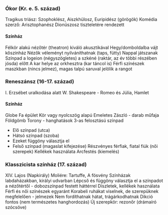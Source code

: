 ### Ókor (Kr. e. 5. század)
Tragikus triász: Szophoklész, Aiszkhülosz, Euripidész (görögök)
Komédia szerző: Arisztophanész
Dionüszosz tiszteletére rendezett
#### Színház
Félkör alakú nézőtér (theatron) kiváló akusztikával
Hegy/domboldalba vájt kőszínház
Nézők véleményt nyilváníthatnak (taps, fütty)
Nappal játszanak
Színpad a logeion (négyszögletes) a szkéné (raktár, az év többi részében jósda) előtt
A kar helye az orkhesztra (kar táncol is)
Férfi színészek maszkban (nincs jelmez), magas talpú saruval jelölik a rangot
### Reneszánsz (16-17. század)
I. Erzsébet uralkodása alatt
W. Shakespeare - Romeo és Júlia, Hamlet
#### Színház
Globe
Fa épület
Kör vagy nyolcszög alapú
Emeletes
Zászló - darab műfaja
Földgömb
Torony - hanghatások
3-as felosztású színpad
- Elő színpad (utca)
- Hátsó színpad (szoba)
- Ezeket függöny választja el
- Felső színpad (magaslat kifejezése)
Részvényes férfiak, fiatal fiúk (női szerepek)
Kellékek használata
Arcfestés (kiemelés)
### Klasszicista színház (17. század)
XIV. Lajos (Napkirály)
Moliére: Tartuffe, A fösvény
Színházak labdaházakban, királyi udvarban
Lépcső és függöny választja el a színpadot a nézőtértől - dobozszínpad festett háttérrel
Díszletek, kellékek használata
Férfi és női színészek egyaránt
Korabeli ruhákat viselnek, de szerepüknek megfelelően - jelmezek
Nem fordíthatnak hátat, trágárkodhatnak
Dikció fontos (nem természetes hanghordozás)
Új szerepkör: rezonőr (drámaíró szócsöve)
